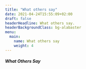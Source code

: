 ```yaml
---
title: "What others say"
date: 2021-04-24T15:55:09+02:00
draft: false
headerHeadline: What others say.
headerBackgroundClass: bg-alabaster
menu:
  main:
    name: What others say
    weight: 4
---
```


##### What Others Say